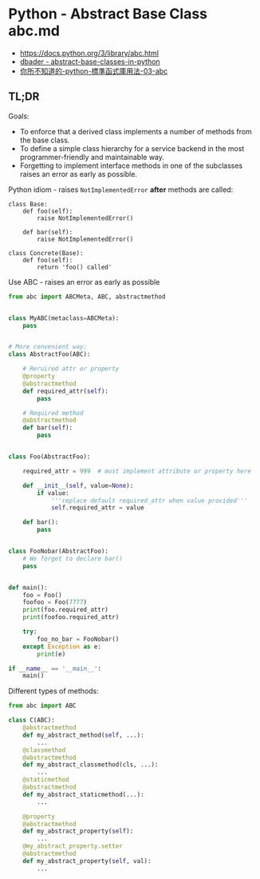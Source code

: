 # Python - Abstract Base Class abc.md

- https://docs.python.org/3/library/abc.html
- [dbader - abstract-base-classes-in-python](https://dbader.org/blog/abstract-base-classes-in-python)
- [你所不知道的-python-標準函式庫用法-03-abc](https://blog.louie.lu/2017/07/28/%E4%BD%A0%E6%89%80%E4%B8%8D%E7%9F%A5%E9%81%93%E7%9A%84-python-%E6%A8%99%E6%BA%96%E5%87%BD%E5%BC%8F%E5%BA%AB%E7%94%A8%E6%B3%95-03-abc/)

## TL;DR

Goals:

- To enforce that a derived class implements a number of methods from the base class.
- To define a simple class hierarchy for a service backend in the most programmer-friendly and maintainable way.
- Forgetting to implement interface methods in one of the subclasses raises an error as early as possible.

Python idiom - raises `NotImplementedError` **after** methods are called:

```
class Base:
    def foo(self):
        raise NotImplementedError()

    def bar(self):
        raise NotImplementedError()

class Concrete(Base):
    def foo(self):
        return 'foo() called'
```

Use ABC - raises an error as early as possible

```py
from abc import ABCMeta, ABC, abstractmethod


class MyABC(metaclass=ABCMeta):
    pass


# More convenient way:
class AbstractFoo(ABC):

    # Reruired attr or property
    @property
    @abstractmethod
    def required_attr(self):
        pass

    # Required method
    @abstractmethod
    def bar(self):
        pass


class Foo(AbstractFoo):

    required_attr = 999  # must implement attribute or property here

    def __init__(self, value=None):
        if value:
            '''replace default required_attr when value provided'''
            self.required_attr = value

    def bar():
        pass


class FooNobar(AbstractFoo):
    # We forget to declare bar()
    pass


def main():
    foo = Foo()
    foofoo = Foo(7777)
    print(foo.required_attr)
    print(foofoo.required_attr)

    try:
        foo_no_bar = FooNobar()
    except Exception as e:
        print(e)

if __name__ == '__main__':
    main()
```

Different types of methods:

```python
from abc import ABC

class C(ABC):
    @abstractmethod
    def my_abstract_method(self, ...):
        ...
    @classmethod
    @abstractmethod
    def my_abstract_classmethod(cls, ...):
        ...
    @staticmethod
    @abstractmethod
    def my_abstract_staticmethod(...):
        ...

    @property
    @abstractmethod
    def my_abstract_property(self):
        ...
    @my_abstract_property.setter
    @abstractmethod
    def my_abstract_property(self, val):
        ...
```

